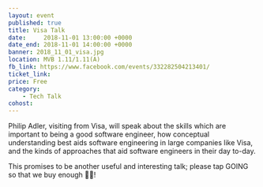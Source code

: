 ```yaml
---
layout: event
published: true
title: Visa Talk
date:     2018-11-01 13:00:00 +0000
date_end: 2018-11-01 14:00:00 +0000 
banner: 2018_11_01_visa.jpg
location: MVB 1.11/1.11(A)
fb_link: https://www.facebook.com/events/332282504213401/
ticket_link: 
price: Free
category:
    - Tech Talk
cohost: 
---
```


Philip Adler, visiting from Visa, will speak about the skills which are important to being a good software engineer, how conceptual understanding best aids software engineering in large companies like Visa, and the kinds of approaches that aid software engineers in their day to-day.

This promises to be another useful and interesting talk; please tap GOING so that we buy enough 🍕🥙!
